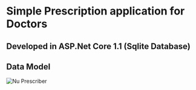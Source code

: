 # Simple Prescription application for Doctors

## Developed in ASP.Net Core 1.1 (Sqlite Database)

## Data Model

![Nu Prescriber](https://raw.github.com/E-Health/nu-prescriber/master/NuPrescriber/Docs/ER-Model.JPG)